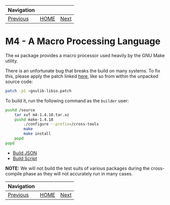 | Navigation |||
| --- | --- | ---: |
| [Previous](../LinuxHeaders/) | [HOME](../../README.md) | [Next](../NCurses/) |

# M4 - A Macro Processing Language

The `m4` package provides a macro processor used heavily by the GNU Make utility.

There is an unfortunate bug that breaks the build on many systems. To fix this, please apply the patch linked [here](gnulib-libio.patch), like so from within the unpacked source code:

```bash
patch -p1 <gnulib-libio.patch
```

To build it, run the following command as the `builder` user:

```bash
pushd /source
    tar xvf m4-1.4.18.tar.xz
    pushd make-1.4.18
        ./configure --prefix=/cross-tools
        make
        make install
    popd
popd
```

- [Build JSON](build.json)
- [Build Script](build.sh)

**NOTE:** We will not build the test suits of various packages during the cross-compile phase as they will not accurately run in many cases.

| Navigation |||
| --- | --- | ---: |
| [Previous](../LinuxHeaders/) | [HOME](../../README.md) | [Next](../NCurses/) |
